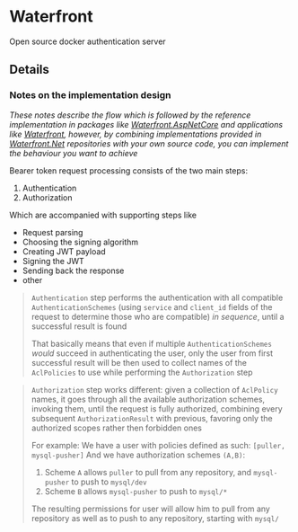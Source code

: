 # Waterfront

Open source docker authentication server

## Details

### Notes on the implementation design

*These notes describe the flow which is followed by
the reference implementation in packages like [Waterfront.AspNetCore](#) and applications like [Waterfront](#), however,
by combining implementations provided in [Waterfront.Net](#)
repositories with your own source code, you can implement the
behaviour you want to achieve*

Bearer token request processing consists of the two main steps:

1. Authentication
2. Authorization

Which are accompanied with supporting steps like

- Request parsing
- Choosing the signing algorithm
- Creating JWT payload
- Signing the JWT
- Sending back the response
- other

> `Authentication` step performs the authentication with all
> compatible `AuthenticationSchemes` (using `service` and `client_id` fields of the request to determine those who are compatible) *in sequence*,
> until a successful result is found
>
> That basically means that even if multiple `AuthenticationSchemes` *would* succeed in authenticating the user,
> only the user from first successful result will be then used
> to collect names of the `AclPolicies` to use while performing the `Authorization` step

> `Authorization` step works different: given a collection of `AclPolicy` names, it goes through all the available authorization schemes, invoking them, until the request is fully authorized,
> combining every subsequent `AuthorizationResult` with previous,
> favoring only the authorized scopes rather then forbidden ones
>
> For example:
> We have a user with policies defined as such: `[puller, mysql-pusher]`
> And we have authorization schemes `(A,B)`:
>
> 1. Scheme `A` allows `puller` to pull from any repository, and `mysql-pusher` to push to `mysql/dev`
> 2. Scheme `B` allows `mysql-pusher` to push to `mysql/*`
>
> The resulting permissions for user will allow him to pull from any repository as well as to push to any repository, starting with `mysql/`
